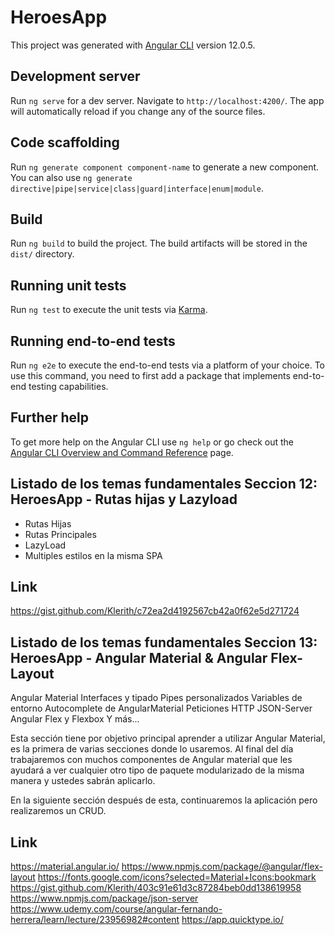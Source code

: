 # HeroesApp

This project was generated with [Angular CLI](https://github.com/angular/angular-cli) version 12.0.5.

## Development server

Run `ng serve` for a dev server. Navigate to `http://localhost:4200/`. The app will automatically reload if you change any of the source files.

## Code scaffolding

Run `ng generate component component-name` to generate a new component. You can also use `ng generate directive|pipe|service|class|guard|interface|enum|module`.

## Build

Run `ng build` to build the project. The build artifacts will be stored in the `dist/` directory.

## Running unit tests

Run `ng test` to execute the unit tests via [Karma](https://karma-runner.github.io).

## Running end-to-end tests

Run `ng e2e` to execute the end-to-end tests via a platform of your choice. To use this command, you need to first add a package that implements end-to-end testing capabilities.

## Further help

To get more help on the Angular CLI use `ng help` or go check out the [Angular CLI Overview and Command Reference](https://angular.io/cli) page.

## Listado de los temas fundamentales Seccion 12: HeroesApp - Rutas hijas y Lazyload

- Rutas Hijas
- Rutas Principales
- LazyLoad
- Multiples estilos en la misma SPA

## Link
https://gist.github.com/Klerith/c72ea2d4192567cb42a0f62e5d271724

## Listado de los temas fundamentales Seccion 13: HeroesApp - Angular Material & Angular Flex-Layout

Angular Material
Interfaces y tipado
Pipes personalizados
Variables de entorno
Autocomplete de AngularMaterial
Peticiones HTTP
JSON-Server
Angular Flex y Flexbox
Y más...

Esta sección tiene por objetivo principal aprender a utilizar Angular Material, es la primera de varias secciones donde lo usaremos. Al final del día trabajaremos con muchos componentes de Angular material que les ayudará a ver cualquier otro tipo de paquete modularizado de la misma manera y ustedes sabrán aplicarlo.

En la siguiente sección después de esta, continuaremos la aplicación pero realizaremos un CRUD.

## Link
https://material.angular.io/
https://www.npmjs.com/package/@angular/flex-layout
https://fonts.google.com/icons?selected=Material+Icons:bookmark
https://gist.github.com/Klerith/403c91e61d3c87284beb0dd138619958
https://www.npmjs.com/package/json-server
https://www.udemy.com/course/angular-fernando-herrera/learn/lecture/23956982#content
https://app.quicktype.io/